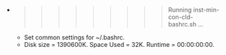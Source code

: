 * >>>>>>>>> Running inst-min-con-cld-bashrc.sh ...
  * Set common settings for ~/.bashrc.
  * Disk size = 1390600K. Space Used = 32K. Runtime = 00:00:00:00.
